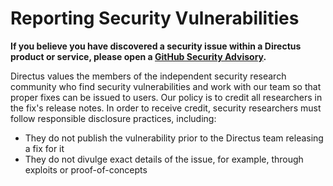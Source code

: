 # Reporting Security Vulnerabilities

**If you believe you have discovered a security issue within a Directus product or service, please open a [GitHub Security Advisory](https://github.com/directus/directus/security/advisories).**

Directus values the members of the independent security research community who find security vulnerabilities and work with our team so that proper fixes can be issued to users. Our policy is to credit all researchers in the fix's release notes. In order to receive credit, security researchers must follow responsible disclosure practices, including:

* They do not publish the vulnerability prior to the Directus team releasing a fix for it
* They do not divulge exact details of the issue, for example, through exploits or proof-of-concepts
